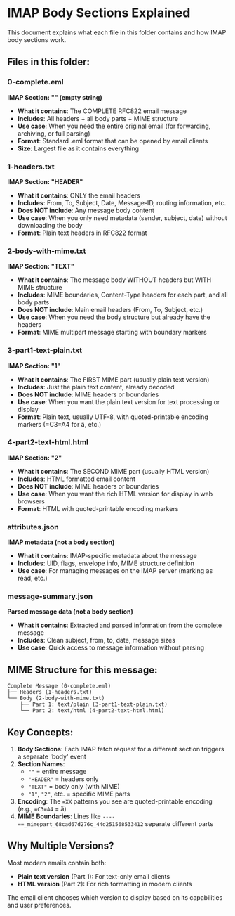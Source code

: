 # IMAP Body Sections Explained

This document explains what each file in this folder contains and how IMAP body sections work.

## Files in this folder:

### 0-complete.eml
**IMAP Section: "" (empty string)**
- **What it contains**: The COMPLETE RFC822 email message
- **Includes**: All headers + all body parts + MIME structure
- **Use case**: When you need the entire original email (for forwarding, archiving, or full parsing)
- **Format**: Standard .eml format that can be opened by email clients
- **Size**: Largest file as it contains everything

### 1-headers.txt
**IMAP Section: "HEADER"**
- **What it contains**: ONLY the email headers
- **Includes**: From, To, Subject, Date, Message-ID, routing information, etc.
- **Does NOT include**: Any message body content
- **Use case**: When you only need metadata (sender, subject, date) without downloading the body
- **Format**: Plain text headers in RFC822 format

### 2-body-with-mime.txt
**IMAP Section: "TEXT"**
- **What it contains**: The message body WITHOUT headers but WITH MIME structure
- **Includes**: MIME boundaries, Content-Type headers for each part, and all body parts
- **Does NOT include**: Main email headers (From, To, Subject, etc.)
- **Use case**: When you need the body structure but already have the headers
- **Format**: MIME multipart message starting with boundary markers

### 3-part1-text-plain.txt
**IMAP Section: "1"**
- **What it contains**: The FIRST MIME part (usually plain text version)
- **Includes**: Just the plain text content, already decoded
- **Does NOT include**: MIME headers or boundaries
- **Use case**: When you want the plain text version for text processing or display
- **Format**: Plain text, usually UTF-8, with quoted-printable encoding markers (=C3=A4 for ä, etc.)

### 4-part2-text-html.html
**IMAP Section: "2"**
- **What it contains**: The SECOND MIME part (usually HTML version)
- **Includes**: HTML formatted email content
- **Does NOT include**: MIME headers or boundaries
- **Use case**: When you want the rich HTML version for display in web browsers
- **Format**: HTML with quoted-printable encoding markers

### attributes.json
**IMAP metadata (not a body section)**
- **What it contains**: IMAP-specific metadata about the message
- **Includes**: UID, flags, envelope info, MIME structure definition
- **Use case**: For managing messages on the IMAP server (marking as read, etc.)

### message-summary.json
**Parsed message data (not a body section)**
- **What it contains**: Extracted and parsed information from the complete message
- **Includes**: Clean subject, from, to, date, message sizes
- **Use case**: Quick access to message information without parsing

## MIME Structure for this message:

```
Complete Message (0-complete.eml)
├── Headers (1-headers.txt)
└── Body (2-body-with-mime.txt)
    ├── Part 1: text/plain (3-part1-text-plain.txt)
    └── Part 2: text/html (4-part2-text-html.html)
```

## Key Concepts:

1. **Body Sections**: Each IMAP fetch request for a different section triggers a separate 'body' event
2. **Section Names**:
   - `""` = entire message
   - `"HEADER"` = headers only
   - `"TEXT"` = body only (with MIME)
   - `"1"`, `"2"`, etc. = specific MIME parts
3. **Encoding**: The `=XX` patterns you see are quoted-printable encoding (e.g., `=C3=A4` = ä)
4. **MIME Boundaries**: Lines like `----==_mimepart_68cad67d276c_44d251568533412` separate different parts

## Why Multiple Versions?

Most modern emails contain both:
- **Plain text version** (Part 1): For text-only email clients
- **HTML version** (Part 2): For rich formatting in modern clients

The email client chooses which version to display based on its capabilities and user preferences.